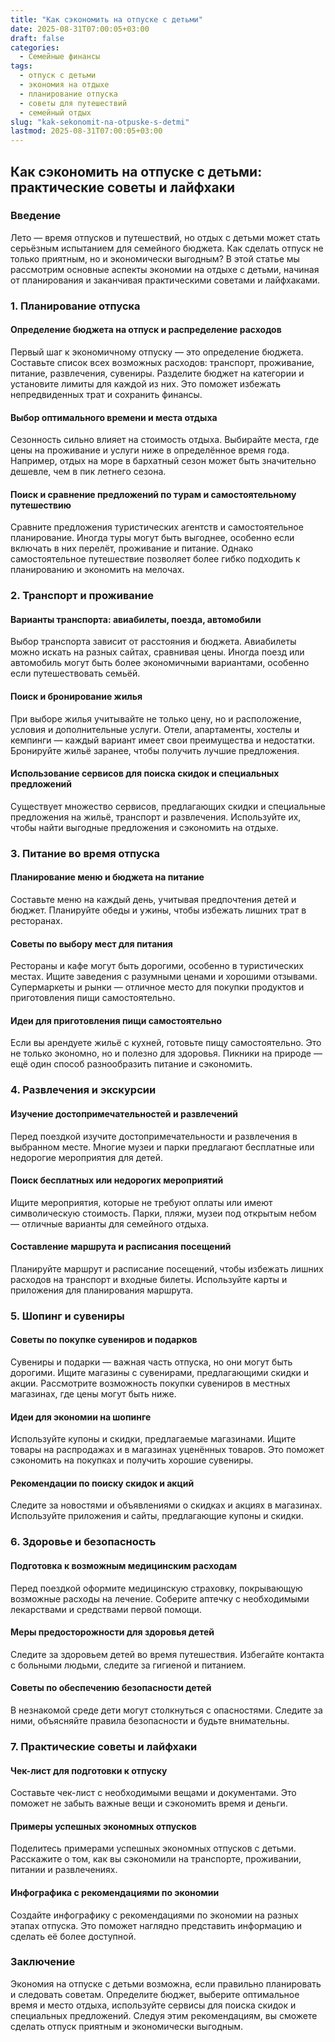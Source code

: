 ```yaml
---
title: "Как сэкономить на отпуске с детьми"
date: 2025-08-31T07:00:05+03:00
draft: false
categories:
  - Семейные финансы
tags:
  - отпуск с детьми
  - экономия на отдыхе
  - планирование отпуска
  - советы для путешествий
  - семейный отдых
slug: "kak-sekonomit-na-otpuske-s-detmi"
lastmod: 2025-08-31T07:00:05+03:00
---
```


## Как сэкономить на отпуске с детьми: практические советы и лайфхаки

### Введение

Лето — время отпусков и путешествий, но отдых с детьми может стать серьёзным испытанием для семейного бюджета. Как сделать отпуск не только приятным, но и экономически выгодным? В этой статье мы рассмотрим основные аспекты экономии на отдыхе с детьми, начиная от планирования и заканчивая практическими советами и лайфхаками.

### 1. Планирование отпуска

#### Определение бюджета на отпуск и распределение расходов

Первый шаг к экономичному отпуску — это определение бюджета. Составьте список всех возможных расходов: транспорт, проживание, питание, развлечения, сувениры. Разделите бюджет на категории и установите лимиты для каждой из них. Это поможет избежать непредвиденных трат и сохранить финансы.

#### Выбор оптимального времени и места отдыха

Сезонность сильно влияет на стоимость отдыха. Выбирайте места, где цены на проживание и услуги ниже в определённое время года. Например, отдых на море в бархатный сезон может быть значительно дешевле, чем в пик летнего сезона.

#### Поиск и сравнение предложений по турам и самостоятельному путешествию

Сравните предложения туристических агентств и самостоятельное планирование. Иногда туры могут быть выгоднее, особенно если включать в них перелёт, проживание и питание. Однако самостоятельное путешествие позволяет более гибко подходить к планированию и экономить на мелочах.

### 2. Транспорт и проживание

#### Варианты транспорта: авиабилеты, поезда, автомобили

Выбор транспорта зависит от расстояния и бюджета. Авиабилеты можно искать на разных сайтах, сравнивая цены. Иногда поезд или автомобиль могут быть более экономичными вариантами, особенно если путешествовать семьёй.

#### Поиск и бронирование жилья

При выборе жилья учитывайте не только цену, но и расположение, условия и дополнительные услуги. Отели, апартаменты, хостелы и кемпинги — каждый вариант имеет свои преимущества и недостатки. Бронируйте жильё заранее, чтобы получить лучшие предложения.

#### Использование сервисов для поиска скидок и специальных предложений

Существует множество сервисов, предлагающих скидки и специальные предложения на жильё, транспорт и развлечения. Используйте их, чтобы найти выгодные предложения и сэкономить на отдыхе.

### 3. Питание во время отпуска

#### Планирование меню и бюджета на питание

Составьте меню на каждый день, учитывая предпочтения детей и бюджет. Планируйте обеды и ужины, чтобы избежать лишних трат в ресторанах.

#### Советы по выбору мест для питания

Рестораны и кафе могут быть дорогими, особенно в туристических местах. Ищите заведения с разумными ценами и хорошими отзывами. Супермаркеты и рынки — отличное место для покупки продуктов и приготовления пищи самостоятельно.

#### Идеи для приготовления пищи самостоятельно

Если вы арендуете жильё с кухней, готовьте пищу самостоятельно. Это не только экономно, но и полезно для здоровья. Пикники на природе — ещё один способ разнообразить питание и сэкономить.

### 4. Развлечения и экскурсии

#### Изучение достопримечательностей и развлечений

Перед поездкой изучите достопримечательности и развлечения в выбранном месте. Многие музеи и парки предлагают бесплатные или недорогие мероприятия для детей.

#### Поиск бесплатных или недорогих мероприятий

Ищите мероприятия, которые не требуют оплаты или имеют символическую стоимость. Парки, пляжи, музеи под открытым небом — отличные варианты для семейного отдыха.

#### Составление маршрута и расписания посещений

Планируйте маршрут и расписание посещений, чтобы избежать лишних расходов на транспорт и входные билеты. Используйте карты и приложения для планирования маршрута.

### 5. Шопинг и сувениры

#### Советы по покупке сувениров и подарков

Сувениры и подарки — важная часть отпуска, но они могут быть дорогими. Ищите магазины с сувенирами, предлагающими скидки и акции. Рассмотрите возможность покупки сувениров в местных магазинах, где цены могут быть ниже.

#### Идеи для экономии на шопинге

Используйте купоны и скидки, предлагаемые магазинами. Ищите товары на распродажах и в магазинах уценённых товаров. Это поможет сэкономить на покупках и получить хорошие сувениры.

#### Рекомендации по поиску скидок и акций

Следите за новостями и объявлениями о скидках и акциях в магазинах. Используйте приложения и сайты, предлагающие купоны и скидки.

### 6. Здоровье и безопасность

#### Подготовка к возможным медицинским расходам

Перед поездкой оформите медицинскую страховку, покрывающую возможные расходы на лечение. Соберите аптечку с необходимыми лекарствами и средствами первой помощи.

#### Меры предосторожности для здоровья детей

Следите за здоровьем детей во время путешествия. Избегайте контакта с больными людьми, следите за гигиеной и питанием.

#### Советы по обеспечению безопасности детей

В незнакомой среде дети могут столкнуться с опасностями. Следите за ними, объясняйте правила безопасности и будьте внимательны.

### 7. Практические советы и лайфхаки

#### Чек-лист для подготовки к отпуску

Составьте чек-лист с необходимыми вещами и документами. Это поможет не забыть важные вещи и сэкономить время и деньги.

#### Примеры успешных экономных отпусков

Поделитесь примерами успешных экономных отпусков с детьми. Расскажите о том, как вы сэкономили на транспорте, проживании, питании и развлечениях.

#### Инфографика с рекомендациями по экономии

Создайте инфографику с рекомендациями по экономии на разных этапах отпуска. Это поможет наглядно представить информацию и сделать её более доступной.

### Заключение

Экономия на отпуске с детьми возможна, если правильно планировать и следовать советам. Определите бюджет, выберите оптимальное время и место отдыха, используйте сервисы для поиска скидок и специальных предложений. Следуя этим рекомендациям, вы сможете сделать отпуск приятным и экономически выгодным.

